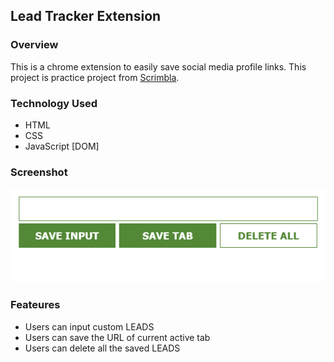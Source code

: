 ## Lead Tracker Extension

### Overview
This is a chrome extension to easily save social media profile links. This project is practice project from [Scrimbla](https://scrimba.com/learn/learnjavascript/deploying-the-chrome-extension-coa574dda96a591412a8b7cff).

### Technology Used
- HTML
- CSS
- JavaScript [DOM]

### Screenshot

![](./Screenshots/Screenshot1.png)

### Feateures 
- Users can input custom LEADS
- Users can save the URL of current active tab
- Users can delete all the saved LEADS
